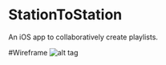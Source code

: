 # StationToStation
An iOS app to collaboratively create playlists.

#Wireframe
![alt tag](https://cloud.githubusercontent.com/assets/1864014/8028249/fb051890-0d5d-11e5-922d-76e2eac9fd90.png)
